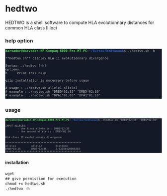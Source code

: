 # hedtwo
HEDTWO is a shell software to compute HLA evolutionnary distances for common HLA class II loci


### help option
![res](https://github.com/cdesterke/hedtwo/blob/main/help.png)


### usage
![res](https://github.com/cdesterke/hedtwo/blob/main/test.png)


#### installation

```
wget
## give permission for execution
chmod +x hedtwo.sh
./hedtwo -h

```
